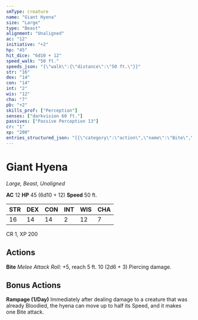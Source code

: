 ```yaml
---
smType: creature
name: "Giant Hyena"
size: "Large"
type: "Beast"
alignment: "Unaligned"
ac: "12"
initiative: "+2"
hp: "45"
hit_dice: "6d10 + 12"
speed_walk: "50 ft."
speeds_json: "{\"walk\":{\"distance\":\"50 ft.\"}}"
str: "16"
dex: "14"
con: "14"
int: "2"
wis: "12"
cha: "7"
pb: "+2"
skills_prof: ["Perception"]
senses: ["darkvision 60 ft."]
passives: ["Passive Perception 13"]
cr: "1"
xp: "200"
entries_structured_json: "[{\"category\":\"action\",\"name\":\"Bite\",\"text\":\"*Melee Attack Roll:* +5, reach 5 ft. 10 (2d6 + 3) Piercing damage.\",\"kind\":\"Melee Attack Roll\",\"to_hit\":\"+5\",\"range\":\"5 ft\",\"damage\":\"10 (2d6 + 3) Piercing\"},{\"category\":\"bonus\",\"name\":\"Rampage\",\"recharge\":\"1/Day\",\"text\":\"Immediately after dealing damage to a creature that was already Bloodied, the hyena can move up to half its Speed, and it makes one Bite attack.\"}]"
---
```


# Giant Hyena
*Large, Beast, Unaligned*

**AC** 12
**HP** 45 (6d10 + 12)
**Speed** 50 ft.

| STR | DEX | CON | INT | WIS | CHA |
| --- | --- | --- | --- | --- | --- |
| 16 | 14 | 14 | 2 | 12 | 7 |

CR 1, XP 200

## Actions

**Bite**
*Melee Attack Roll:* +5, reach 5 ft. 10 (2d6 + 3) Piercing damage.

## Bonus Actions

**Rampage (1/Day)**
Immediately after dealing damage to a creature that was already Bloodied, the hyena can move up to half its Speed, and it makes one Bite attack.

